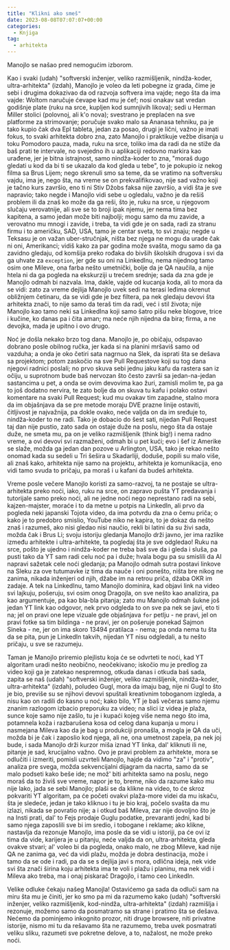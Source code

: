 ```yaml
---
title: "Klikni ako smeš"
date: 2023-08-08T07:07:07+00:00
categories:
  - Knjiga
tag:
  - arhitekta
---
```


Manojlo se našao pred nemogućim izborom.

<!--more-->

Kao i svaki (udah) "softverski inženjer, veliko razmišljenik, nindža-koder, ultra-arhitekta" (izdah), Manojlo je voleo da leti pobegne iz grada, čime je sebi i drugima dokazivao da od razvoja softvera ima vajde; nego šta da ima vajde: Woltom naručuje ćevape kad mu je ćef; nosi onakav sat vredan godišnje plate (ruku na srce, kupljen kod sumnjivih likova); sedi u Herman Miller stolici (polovnoj, ali k'o nova); svestrano je preplaćen na sve platforme za strimovanje; poručuje svako malo sa Ananasa tehniku, pa je tako kupio čak dva Epl tableta, jedan za posao, drugi je lični, važno je imati fokus, to svaki arhitekta dobro zna, zato Manojlo i praktikuje vežbe disanja u toku Pomodoro pauza, mada, ruku na srce, toliko ima da radi da ne stiže da baš prati te intervale, no svejedno ih u aplikaciji redovno markira kao urađene, jer je bitna istrajnost, samo nindža-koder to zna, "moraš dugo gledati u kod da bi ti se ukazalo da kod gleda u tebe", to je pokupio iz nekog filma sa Brus Lijem; nego skrenuli smo sa teme, da se vratimo na softversku vajdu, ima je, nego šta, na vreme se on prekvalifikovao, nije sad važno koji je tačno kurs završio, eno ti ni Stiv Džobs faksa nije završio, a vidi šta je sve napravio; tako negde i Manojlo vidi sebe u ogledalu, važno je da rešiš problem ili da znaš ko može da ga reši, što je, ruku na srce, u njegovom slučaju verovatnije, ali sve se to broji ipak njemu, jer nema tima bez kapitena, a samo jedan može biti najbolji; mogu samo da mu zavide, a verovatno mu mnogi i zavide, i treba, ta vidi gde je on sada, radi za stranu firmu i to američku, SAD, USA, tamo je centar sveta, to svi znaju; negde u Teksasu je on važan uber-stručnjak, ništa bez njega ne mogu da urade čak ni oni, Amerikanci; vidiš kako za par godina može svašta, mogu samo da ga zavidno gledaju, od komšija preko rođaka do bivših školskih drugova i svi da ga uhvate za `exception`, jer gde su oni na LinkedInu, nema nijednog tamo osim one Mileve, ona farba nešto umetnički, bolje da je QA naučila, a nije htela ni da ga pogleda na ekskurziji u trećem srednje; sada da zna gde je Manojlo odmah bi nazvala. Ima, dakle, vajde od kucanja koda, ali to mora da se vidi: zato za vreme dejlija Manojlo uvek sedi na terasi leđima okrenut obližnjem četinaru, da se vidi gde je bez filtera, pa nek gledaju devovi šta arhitekta znači, to nije samo da teraš tim da radi, već i stil života; nije Manojlo kao tamo neki sa LinkedIna koji samo šatro pišu neke blogove, trice i kučine, ko danas pa i čita aman; ma neće njih nijedna da bira; firma, a ne devojka, mada je upitno i ovo drugo.

Noć je došla nekako brzo tog dana. Manojlo je, po običaju, odspavao dobrano posle obilnog ručka, jer kada si na planini mršaviš samo od vazduha; a onda je oko četiri sata nagrnuo na Slek, da isprati šta se dešava sa projektom; potom zaskočio na sve Pull Requestove koji su tog dana njegovi radnici poslali; no prvo skuva sebi jednu jaku kafu da rastera san iz očiju, u suprotnom bude baš nervozan što često završi sa jedan-na-jedan sastancima u pet, a onda se ovim devovima kao žuri, zamisli molim te, pa ga to još dodatno nervira, te zato bolje da on skuva tu kafu i polako ostavi komentare na svaki Pull Request; kud mu ovakav tim zapadne, stalno mora da im objašnjava da se pre metode moraju DVE prazne linije ostaviti, čitljivost je najvažnija, pa dokle ovako, neće valjda on da im sređuje to, nindža-koder to ne radi. Tako je dobacio do šest sati, nijedan Pull Request taj dan nije pustio, zato sada on ostaje duže na poslu, nego šta da ostaje duže, ne smeta mu, pa on je veliko razmišljenik (think big!) i nema radno vreme, a ovi devovi svi razmaženi, odmah bi u pet kući; evo i šef iz Amerike se slaže, možda ga jedan dan pozove u Arlington, USA, tako je rekao nešto onomad kada su sedeli u Tri šešira u Skadarliji, doduše, popili su malo više, ali znaš kako, arhitekta nije samo na projektu, arhitekta je komunikacija, eno vidi tamo svuda to pričaju, pa moraš i u kafani da budeš arhitekta.

Vreme posle večere Manojlo koristi za samo-razvoj, ta ne postaje se ultra-arhitekta preko noći, iako, ruku na srce, on zapravo pušta YT predavanja i tutorijale samo preko noći, ali ne jedne noći nego neprestano radi na sebi, kajzen-majster, moraće i to da metne u potpis na LinkedIn, ali prvo da pogleda neki japanski Tojota video, da ima potvrdu da zna o čemu priča; o kako je to predobro smislio, YouTube niko ne kapira, to je dokaz da nešto znaš i razumeš, ako nisi gledao nisi naučio, rekli bi latini da su živi sada, možda čak i Brus Li; svoju istoriju gledanja Manojlo drži javno, jer ima razlike između arhitekte i ultra-arhitekte, ta pogledaj šta je sve odgledao! Ruku na srce, pošto je ujedno i nindža-koder ne treba baš sve da i gleda i sluša, pa pusti tako da YT sam radi celu noć pa i duže; hvala bogu pa su smislili da AI napravi sažetak cele noći gledanja; pa Manojlo odmah sutra postavi linkove na Sleku za ove tutumavke iz tima da nauče i oni ponešto, ništa bre nikog ne zanima, nikada inženjeri od njih, džabe im na retrou priča, džaba OKR im zadaje. A tek na LinkedInu, tamo Manojlo dominira, kad objavi link na video svi lajkuju, pošeruju, svi osim onog Dragojla, on sve nešto kao analizira, pa kao argumentuje, pa kao bla-bla pitanja; zato mu Manojlo odmah šukne još jedan YT link kao odgovor, nek prvo odgleda to on sve pa nek se javi, eto ti na; jel on pravi one lepe vizuale gde objašnjava `for` petlju - ne pravi, jel on pravi fotke sa tim bildinga - ne pravi, jer on pošeruje ponekad Sajmon Sineka - ne, jer on ima skoro 13494 pratilaca - nema; pa onda nema tu šta da se pita, pun je LinkedIn takvih, nijedan YT nisu odgledali, a tu nešto pričaju, u sve se razumeju.

Taman je Manojlo priremio plejlistu koja će se odvrteti te noći, kad YT algoritam uradi nešto neobično, neočekivano; iskočio mu je predlog za video koji ga je zatekao nespremnog, otkuda danas i otkuda baš sada, zapita se naš (udah) "softverski inženjer, veliko razmišljenik, nindža-koder, ultra-arhitekta" (izdah), poludeo Gugl, mora da imaju bag, nije ni Gugl to što je bio, previše su se njihovi devovi spuštali kreativnim toboganom izgleda, a nisu kao on radili do kasno u noć; kako bilo, YT je baš večeras samo njemu znanim razlogom izbacio preporuku za video; na slici iz videa je plaža, sunce koje samo nije zašlo, tu je i kupaći kojeg više nema nego što ima, potamnela koža i razbarušena kosa od celog dana kupanja u moru i nasmejana Mileva kao da je bag u produkciji pronašla, a mogla je QA da uči, možda bi je čak i zaposlio kod njega, ali ne, ona umetnost zapela, pa nek joj bude, i sada Manojlo drži kurzor miša iznad YT linka, dal' kliknuti ili ne, pitanje je sad, krucijalno važno. Ovo je pravi problem za arhitekte, mora se odlučiti i izmeriti, pomisli uzvrteli Manojlo, hajde da vidimo "za" i "protiv", analiza pre svega, možda sekvencijalni dijagram da nacrta, samo da se malo podseti kako beše ide; ne mož' biti arhitekta samo na poslu, nego moraš da to živiš sve vreme, napor je to, breme, niko da razume kako mu nije lako, jada se sebi Manojlo; plaši se da klikne na video, to će skroz pokvariti YT algoritam, pa će početi ovakvi plaža-more videi da mu iskaču, šta je sledeće, jedan je tako kliknuo i tu je bio kraj, počelo svašta da mu izlazi, nikada se povratio nije; a i otkud baš Mileva, zar nije dovoljno što je na Insti prati, dal' to Fejs prodaje Guglu podatke, prevaranti jedni, kad bi samo njega zaposlili sve bi im sredio, i tobogane i reklame; ako klikne, nastavlja da rezonuje Manojlo, ima posle da se vidi u istoriji, pa će ovi iz tima da vide, karijera je u pitanju, neće valjda da on, ultra-arhitekta, gleda ovakve stvari; al' voleo bi da pogleda, onako malo, ne zbog Mileve, kad nije QA ne zanima ga, već da vidi plažu, možda je dobra destinacija, može i tamo da se ode i radi, pa da se s dejlija javi s mora, odlična ideja, nek vide svi šta znači širina koju arhitekta ima te voli i plažu i planinu, ma nek vidi i Mileva ako treba, ma i onaj piskarač Dragojlo, i tamo ceo LinkedIn.

Velike odluke čekaju našeg Manojla! Ostavićemo ga sada da odluči sam na miru šta mu je činiti, jer ko smo pa mi da razumemo kako (udah) "softverski inženjer, veliko razmišljenik, kod-nindža, ultra-arhitekta" (izdah) razmišlja i rezonuje, možemo samo da posmatramo sa strane i pratimo šta se dešava. Nećemo da pominjemo inkognito prozor, niti druge browsere, niti privatne istorije, nismo mi tu da rešavamo šta ne razumemo, treba uvek posmatrati veliku sliku, razumeti sve pokretne delove, a to, nažalost, ne može preko noći.